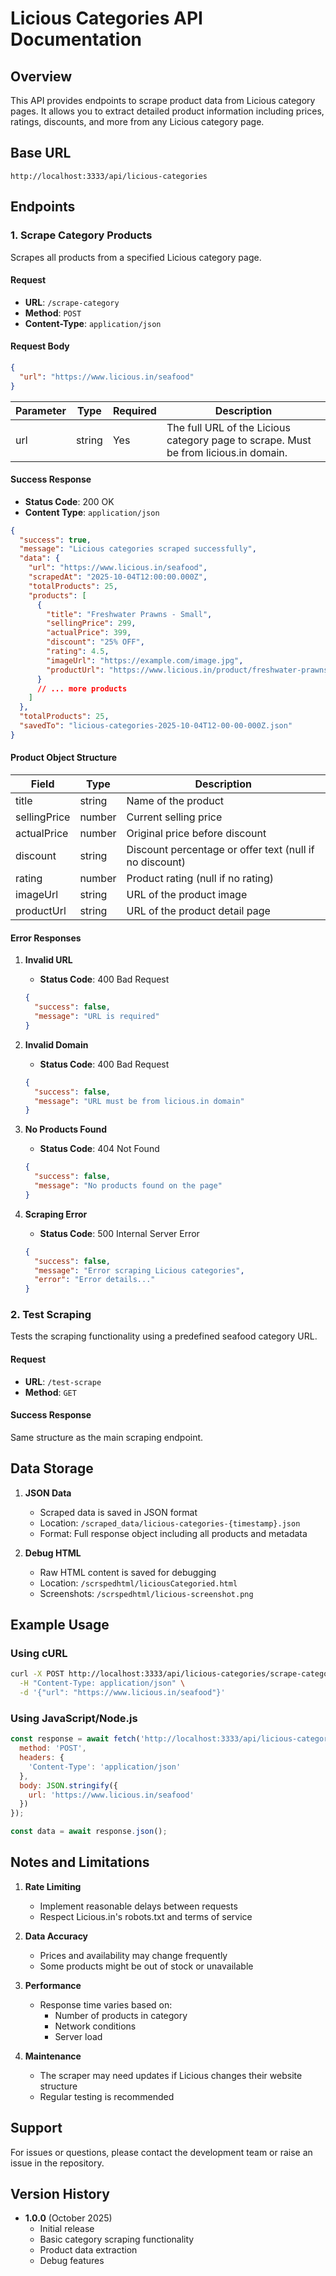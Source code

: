 # Licious Categories API Documentation

## Overview
This API provides endpoints to scrape product data from Licious category pages. It allows you to extract detailed product information including prices, ratings, discounts, and more from any Licious category page.

## Base URL
```
http://localhost:3333/api/licious-categories
```

## Endpoints

### 1. Scrape Category Products
Scrapes all products from a specified Licious category page.

#### Request
- **URL**: `/scrape-category`
- **Method**: `POST`
- **Content-Type**: `application/json`

#### Request Body
```json
{
  "url": "https://www.licious.in/seafood"
}
```

| Parameter | Type | Required | Description |
|-----------|------|----------|-------------|
| url | string | Yes | The full URL of the Licious category page to scrape. Must be from licious.in domain. |

#### Success Response
- **Status Code**: 200 OK
- **Content Type**: `application/json`

```json
{
  "success": true,
  "message": "Licious categories scraped successfully",
  "data": {
    "url": "https://www.licious.in/seafood",
    "scrapedAt": "2025-10-04T12:00:00.000Z",
    "totalProducts": 25,
    "products": [
      {
        "title": "Freshwater Prawns - Small",
        "sellingPrice": 299,
        "actualPrice": 399,
        "discount": "25% OFF",
        "rating": 4.5,
        "imageUrl": "https://example.com/image.jpg",
        "productUrl": "https://www.licious.in/product/freshwater-prawns"
      }
      // ... more products
    ]
  },
  "totalProducts": 25,
  "savedTo": "licious-categories-2025-10-04T12-00-00-000Z.json"
}
```

#### Product Object Structure

| Field | Type | Description |
|-------|------|-------------|
| title | string | Name of the product |
| sellingPrice | number | Current selling price |
| actualPrice | number | Original price before discount |
| discount | string | Discount percentage or offer text (null if no discount) |
| rating | number | Product rating (null if no rating) |
| imageUrl | string | URL of the product image |
| productUrl | string | URL of the product detail page |

#### Error Responses

1. **Invalid URL**
   - **Status Code**: 400 Bad Request
   ```json
   {
     "success": false,
     "message": "URL is required"
   }
   ```

2. **Invalid Domain**
   - **Status Code**: 400 Bad Request
   ```json
   {
     "success": false,
     "message": "URL must be from licious.in domain"
   }
   ```

3. **No Products Found**
   - **Status Code**: 404 Not Found
   ```json
   {
     "success": false,
     "message": "No products found on the page"
   }
   ```

4. **Scraping Error**
   - **Status Code**: 500 Internal Server Error
   ```json
   {
     "success": false,
     "message": "Error scraping Licious categories",
     "error": "Error details..."
   }
   ```

### 2. Test Scraping
Tests the scraping functionality using a predefined seafood category URL.

#### Request
- **URL**: `/test-scrape`
- **Method**: `GET`

#### Success Response
Same structure as the main scraping endpoint.

## Data Storage

1. **JSON Data**
   - Scraped data is saved in JSON format
   - Location: `/scraped_data/licious-categories-{timestamp}.json`
   - Format: Full response object including all products and metadata

2. **Debug HTML**
   - Raw HTML content is saved for debugging
   - Location: `/scrspedhtml/liciousCategoried.html`
   - Screenshots: `/scrspedhtml/licious-screenshot.png`

## Example Usage

### Using cURL
```bash
curl -X POST http://localhost:3333/api/licious-categories/scrape-category \
  -H "Content-Type: application/json" \
  -d '{"url": "https://www.licious.in/seafood"}'
```

### Using JavaScript/Node.js
```javascript
const response = await fetch('http://localhost:3333/api/licious-categories/scrape-category', {
  method: 'POST',
  headers: {
    'Content-Type': 'application/json'
  },
  body: JSON.stringify({
    url: 'https://www.licious.in/seafood'
  })
});

const data = await response.json();
```

## Notes and Limitations

1. **Rate Limiting**
   - Implement reasonable delays between requests
   - Respect Licious.in's robots.txt and terms of service

2. **Data Accuracy**
   - Prices and availability may change frequently
   - Some products might be out of stock or unavailable

3. **Performance**
   - Response time varies based on:
     - Number of products in category
     - Network conditions
     - Server load

4. **Maintenance**
   - The scraper may need updates if Licious changes their website structure
   - Regular testing is recommended

## Support
For issues or questions, please contact the development team or raise an issue in the repository.

## Version History
- **1.0.0** (October 2025)
  - Initial release
  - Basic category scraping functionality
  - Product data extraction
  - Debug features